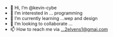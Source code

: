 - 👋 Hi, I’m @kevin-cybe
- 👀 I’m interested in ... programming
- 🌱 I’m currently learning ...wep and design
- 💞️ I’m looking to collaborate  ...
- 📫 How to reach me via 
...2elvens1@gmai.com

<!---
kevin-cybe/kevin-cybe is a ✨ special ✨ repository because its `README.md` (this file) appears on your GitHub profile.
You can click the Preview link to take a look at your changes.
--->
